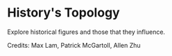 <h1>History's Topology</h1>

Explore historical figures and those that they influence.

Credits: Max Lam, Patrick McGartoll, Allen Zhu
